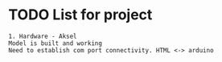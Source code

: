# TODO List for project
    1. Hardware - Aksel 
    Model is built and working 
    Need to establish com port connectivity. HTML <-> arduino 
    
    
    
    
    
